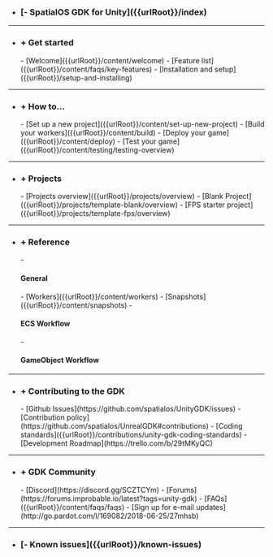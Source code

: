 - <h3>[- SpatialOS GDK for Unity]({{urlRoot}}/index)</h3>

 ***
- <h3>+ Get started</h3>
    - [Welcome]({{urlRoot}}/content/welcome)
    - [Feature list]({{urlRoot}}/content/faqs/key-features)
    - [Installation and setup]({{urlRoot}}/setup-and-installing)

 ***
- <h3>+ How to...</h3>
    - [Set up a new project]({{urlRoot}}/content/set-up-new-project)
    - [Build your workers]({{urlRoot}}/content/build)
    - [Deploy your game]({{urlRoot}}/content/deploy)
    - [Test your game]({{urlRoot}}/content/testing/testing-overview)

***
- <h3>+ Projects</h3>
    - [Projects overview]({{urlRoot}}/projects/overview)
    - [Blank Project]({{urlRoot}}/projects/template-blank/overview)
    - [FPS starter project]({{urlRoot}}/projects/template-fps/overview)

 ***
- <h3>+ Reference</h3>
    - <h4> General</h4>
        - [Workers]({{urlRoot}}/content/workers)
        - [Snapshots]({{urlRoot}}/content/snapshots)
    - <h4> ECS Workflow</h4>
    - <h4> GameObject Workflow</h4>

 ***
- <h3>+ Contributing to the GDK</h3>
    - [Github Issues](https://github.com/spatialos/UnityGDK/issues)
    - [Contribution policy](https://github.com/spatialos/UnrealGDK#contributions)
    - [Coding standards]({{urlRoot}}/contributions/unity-gdk-coding-standards)
    - [Development Roadmap](https://trello.com/b/29tMKyQC)

***
- <h3>+ GDK Community</h3>
    - [Discord](https://discord.gg/SCZTCYm)
    - [Forums](https://forums.improbable.io/latest?tags=unity-gdk)
    - [FAQs]({{urlRoot}}/content/faqs/faqs)
    - [Sign up for e-mail updates](http://go.pardot.com/l/169082/2018-06-25/27mhsb)

 ***
- <h3>[- Known issues]({{urlRoot}}/known-issues)</h3>
